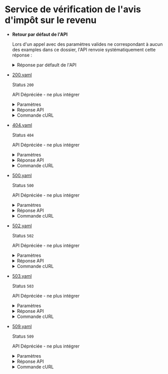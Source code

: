 # Service de vérification de l'avis d'impôt sur le revenu
* __Retour par défaut de l'API__

  Lors d'un appel avec des paramètres valides ne correspondant à aucun des examples dans ce dossier, l'API renvoie systématiquement cette réponse :


  <details><summary>Réponse par défault de l'API</summary>
  <p>

  ```json
  {
    "declarant1": {
      "nom": "MARTIN",
      "nomNaissance": "MARTIN",
      "prenoms": "JEAN"
    },
    "declarant2": {
      "nom": "MARTIN",
      "nomNaissance": "MARTIN",
      "prenoms": "JEAN"
    },
    "foyerFiscal": {
      "adresse": "21 RUE DES MARMOTS 75001 PARIS",
      "annee": 2022
    },
    "dateRecouvrement": "31/07/2021",
    "dateEtablissement": "06/07/2021",
    "nombreParts": 1.0,
    "situationFamille": "Marié(e)s",
    "revenuBrutGlobal": 30000,
    "revenuImposable": 29000,
    "impotRevenuNetAvantCorrections": 15,
    "montantImpot": 19,
    "revenuFiscalReference": 29000,
    "nombrePersonnesCharge": 3,
    "anneeImpots": "2021",
    "anneeRevenus": "2020",
    "erreurCorrectif": "",
    "situationPartielle": ""
  }
  ```

  </p>
  </details>

* [200.yaml](200.yaml)

  Status `200`

  API Dépréciée - ne plus intégrer

  <details><summary>Paramètres</summary>
  <p>

  ```json
  {
    "numeroFiscal": "1111111111111",
    "referenceAvis": "1111111111111"
  }
  ```

  </p>
  </details>

  <details><summary>Réponse API</summary>
  <p>

  ```json
  {
    "dateRecouvrement": "31/07/2022",
    "dateEtablissement": "08/07/2022",
    "nombreParts": 1.0,
    "revenuBrutGlobal": 9001,
    "revenuImposable": 9001,
    "impotRevenuNetAvantCorrections": null,
    "montantImpot": 100,
    "revenuFiscalReference": 9001,
    "anneeRevenus": "2021",
    "erreurCorrectif": "",
    "situationPartielle": "",
    "declarant1": {
      "nom": "DUPONT",
      "nomNaissance": "DUPONT",
      "prenoms": "JEAN MARTIN",
      "dateNaissance": "19/01/1980"
    },
    "declarant2": {
      "nom": "",
      "nomNaissance": "",
      "prenoms": "",
      "dateNaissance": ""
    },
    "foyerFiscal": {
      "adresse": "42 RUE DE LA PAIX 75002 PARIS",
      "annee": 2022
    },
    "situationFamille": "Célibataire",
    "nombrePersonnesCharge": 1,
    "anneeImpots": "2022"
  }
  ```

  </p>
  </details>

  <details><summary>Commande cURL</summary>
  <p>

  ```bash
  curl -H "X-Api-Key: $token" \
    -G -d 'numeroFiscal=1111111111111' -d 'referenceAvis=1111111111111' \
    --url "https://staging.particulier.api.gouv.fr/api/v2/avis-imposition"
  ```

  </p>
  </details>
* [404.yaml](404.yaml)

  Status `404`

  API Dépréciée - ne plus intégrer

  <details><summary>Paramètres</summary>
  <p>

  ```json
  {
    "numeroFiscal": "1111111111404",
    "referenceAvis": "1111111111404"
  }
  ```

  </p>
  </details>

  <details><summary>Réponse API</summary>
  <p>

  ```json
  {
    "error": "not_found",
    "reason": "Les paramètres fournis sont incorrects ou ne correspondent pas à un avis",
    "message": "Les paramètres fournis sont incorrects ou ne correspondent pas à un avis"
  }
  ```

  </p>
  </details>

  <details><summary>Commande cURL</summary>
  <p>

  ```bash
  curl -H "X-Api-Key: $token" \
    -G -d 'numeroFiscal=1111111111404' -d 'referenceAvis=1111111111404' \
    --url "https://staging.particulier.api.gouv.fr/api/v2/avis-imposition"
  ```

  </p>
  </details>
* [500.yaml](500.yaml)

  Status `500`

  API Dépréciée - ne plus intégrer

  <details><summary>Paramètres</summary>
  <p>

  ```json
  {
    "numeroFiscal": "1111111111500",
    "referenceAvis": "1111111111500"
  }
  ```

  </p>
  </details>

  <details><summary>Réponse API</summary>
  <p>

  ```json
  {
    "error": "error",
    "reason": "Internal server error",
    "message": "Une erreur interne s'est produite, l'équipe a été prévenue."
  }
  ```

  </p>
  </details>

  <details><summary>Commande cURL</summary>
  <p>

  ```bash
  curl -H "X-Api-Key: $token" \
    -G -d 'numeroFiscal=1111111111500' -d 'referenceAvis=1111111111500' \
    --url "https://staging.particulier.api.gouv.fr/api/v2/avis-imposition"
  ```

  </p>
  </details>
* [502.yaml](502.yaml)

  Status `502`

  API Dépréciée - ne plus intégrer

  <details><summary>Paramètres</summary>
  <p>

  ```json
  {
    "numeroFiscal": "1111111111502",
    "referenceAvis": "1111111111502"
  }
  ```

  </p>
  </details>

  <details><summary>Réponse API</summary>
  <p>

  ```json
  {
    "error": "invalid_response",
    "reason": "Data provider returned an invalid data format.",
    "message": "La réponse du fournisseur de donnée est inexploitable"
  }
  ```

  </p>
  </details>

  <details><summary>Commande cURL</summary>
  <p>

  ```bash
  curl -H "X-Api-Key: $token" \
    -G -d 'numeroFiscal=1111111111502' -d 'referenceAvis=1111111111502' \
    --url "https://staging.particulier.api.gouv.fr/api/v2/avis-imposition"
  ```

  </p>
  </details>
* [503.yaml](503.yaml)

  Status `503`

  API Dépréciée - ne plus intégrer

  <details><summary>Paramètres</summary>
  <p>

  ```json
  {
    "numeroFiscal": "1111111111503",
    "referenceAvis": "1111111111503"
  }
  ```

  </p>
  </details>

  <details><summary>Réponse API</summary>
  <p>

  ```json
  {
    "error": "network_error",
    "reason": "timeout of 10000 ms exceeded",
    "message": "Une erreur est survenue lors de l'appel au fournisseur de donnée"
  }
  ```

  </p>
  </details>

  <details><summary>Commande cURL</summary>
  <p>

  ```bash
  curl -H "X-Api-Key: $token" \
    -G -d 'numeroFiscal=1111111111503' -d 'referenceAvis=1111111111503' \
    --url "https://staging.particulier.api.gouv.fr/api/v2/avis-imposition"
  ```

  </p>
  </details>
* [509.yaml](509.yaml)

  Status `509`

  API Dépréciée - ne plus intégrer

  <details><summary>Paramètres</summary>
  <p>

  ```json
  {
    "numeroFiscal": "1111111111509",
    "referenceAvis": "1111111111509"
  }
  ```

  </p>
  </details>

  <details><summary>Réponse API</summary>
  <p>

  ```json
  {
    "error": "rate_limited",
    "reason": "DGFIP error rate limit exceeded",
    "message": "Le fournisseur de donnée a rejeté la demande en raison d'un trop grand nombre d'échecs antérieurs."
  }
  ```

  </p>
  </details>

  <details><summary>Commande cURL</summary>
  <p>

  ```bash
  curl -H "X-Api-Key: $token" \
    -G -d 'numeroFiscal=1111111111509' -d 'referenceAvis=1111111111509' \
    --url "https://staging.particulier.api.gouv.fr/api/v2/avis-imposition"
  ```

  </p>
  </details>
